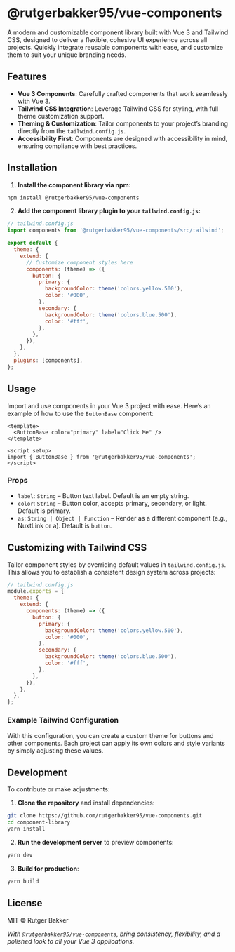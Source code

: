 # @rutgerbakker95/vue-components

A modern and customizable component library built with Vue 3 and Tailwind CSS, designed to deliver a flexible, cohesive UI experience across all projects. Quickly integrate reusable components with ease, and customize them to suit your unique branding needs.

## Features

- **Vue 3 Components**: Carefully crafted components that work seamlessly with Vue 3.
- **Tailwind CSS Integration**: Leverage Tailwind CSS for styling, with full theme customization support.
- **Theming & Customization**: Tailor components to your project’s branding directly from the `tailwind.config.js`.
- **Accessibility First**: Components are designed with accessibility in mind, ensuring compliance with best practices.

## Installation

1. **Install the component library via npm:**

```bash
npm install @rutgerbakker95/vue-components
```

2. **Add the component library plugin to your `tailwind.config.js`:**

```javascript
// tailwind.config.js
import components from '@rutgerbakker95/vue-components/src/tailwind';

export default {
  theme: {
    extend: {
      // Customize component styles here
      components: (theme) => ({
        button: {
          primary: {
            backgroundColor: theme('colors.yellow.500'),
            color: '#000',
          },
          secondary: {
            backgroundColor: theme('colors.blue.500'),
            color: '#fff',
          },
        },
      }),
    },
  },
  plugins: [components],
};
```

## Usage

Import and use components in your Vue 3 project with ease. Here’s an example of how to use the `ButtonBase` component:

```vue
<template>
  <ButtonBase color="primary" label="Click Me" />
</template>

<script setup>
import { ButtonBase } from '@rutgerbakker95/vue-components';
</script>
```

### Props

- `label`: `String` – Button text label. Default is an empty string.
- `color`: `String` – Button color, accepts primary, secondary, or light. Default is primary.
- `as`: `String | Object | Function` – Render as a different component (e.g., NuxtLink or a). Default is `button`.

## Customizing with Tailwind CSS

Tailor component styles by overriding default values in `tailwind.config.js`. This allows you to establish a consistent design system across projects:

```javascript
// tailwind.config.js
module.exports = {
  theme: {
    extend: {
      components: (theme) => ({
        button: {
          primary: {
            backgroundColor: theme('colors.yellow.500'),
            color: '#000',
          },
          secondary: {
            backgroundColor: theme('colors.blue.500'),
            color: '#fff',
          },
        },
      }),
    },
  },
};
```

### Example Tailwind Configuration

With this configuration, you can create a custom theme for buttons and other components. Each project can apply its own colors and style variants by simply adjusting these values.

## Development

To contribute or make adjustments:

1. **Clone the repository** and install dependencies:

```bash
git clone https://github.com/rutgerbakker95/vue-components.git
cd component-library
yarn install
```

2. **Run the development server** to preview components:

```bash
yarn dev
```

3. **Build for production**:

```bash
yarn build
```


## License

MIT © Rutger Bakker


*With `@rutgerbakker95/vue-components`, bring consistency, flexibility, and a polished look to all your Vue 3 applications.*
